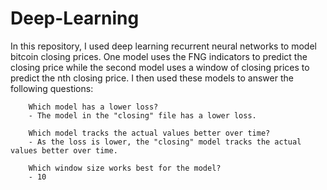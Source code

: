 # Deep-Learning

In this repository, I used deep learning recurrent neural networks to model bitcoin closing prices. One model uses the FNG indicators to predict the closing price while the second model  uses a window of closing prices to predict the nth closing price. I then used these models to answer the following questions:

        Which model has a lower loss?
        - The model in the "closing" file has a lower loss.

        Which model tracks the actual values better over time?
        - As the loss is lower, the "closing" model tracks the actual values better over time. 

        Which window size works best for the model?
        - 10
